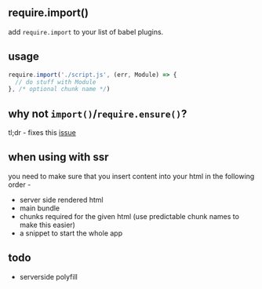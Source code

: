 require.import()
---

add `require.import` to your list of babel plugins.

usage 
---


```jsx
require.import('./script.js', (err, Module) => {
  // do stuff with Module
}, /* optional chunk name */)
```


why not `import()`/`require.ensure()`?
---

tl;dr - fixes this [issue](https://github.com/webpack/webpack/issues/4199)


when using with ssr 
---

you need to make sure that you insert content into your html in the following order - 

- server side rendered html
- main bundle 
- chunks required for the given html (use predictable chunk names to make this easier)
- a snippet to start the whole app


todo 
--- 

- serverside polyfill